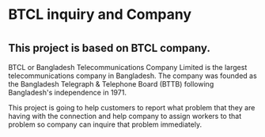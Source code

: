 <H1>BTCL inquiry and Company<H1>
<H2>This project is based on BTCL company.</H2>
<p>
    BTCL or Bangladesh Telecommunications Company Limited is the largest telecommunications company in Bangladesh. The company was founded as the Bangladesh Telegraph & Telephone Board (BTTB) following Bangladesh's independence in 1971.
</p>
<p>
    This project is going to help customers to report what problem that they are having with the connection and help company to assign workers to that problem so company can inquire that problem immediately.
</p>